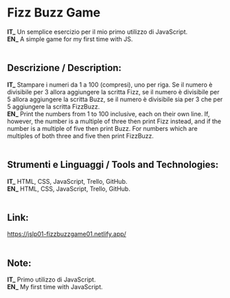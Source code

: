 # Fizz Buzz Game
**IT_** Un semplice esercizio per il mio primo utilizzo di JavaScript.<br/>
**EN_** A simple game for my first time with JS.<br/>
<br/>
## Descrizione / Description:
**IT_** Stampare i numeri da 1 a 100 (compresi), uno per riga. Se il numero è divisibile per 3 allora aggiungere la scritta Fizz, se il numero è divisibile per 5 allora aggiungere la scritta Buzz, se il numero è divisibile sia per 3 che per 5 aggiungere la scritta FizzBuzz.<br/>
**EN_** Print the numbers from 1 to 100 inclusive, each on their own line. If, however, the number is a multiple of three then print Fizz instead, and if the number is a multiple of five then print Buzz. For numbers which are multiples of both three and five then print FizzBuzz.<br/>
<br/>
## Strumenti e Linguaggi / Tools and Technologies:
**IT_** HTML, CSS, JavaScript, Trello, GitHub.<br/>
**EN_** HTML, CSS, JavaScript, Trello, GitHub.<br/>
<br/>
## Link:
https://jslp01-fizzbuzzgame01.netlify.app/<br/>
<br/>
## Note:
**IT_** Primo utilizzo di JavaScript.<br/>
**EN_** My first time with JavaScript.<br/>